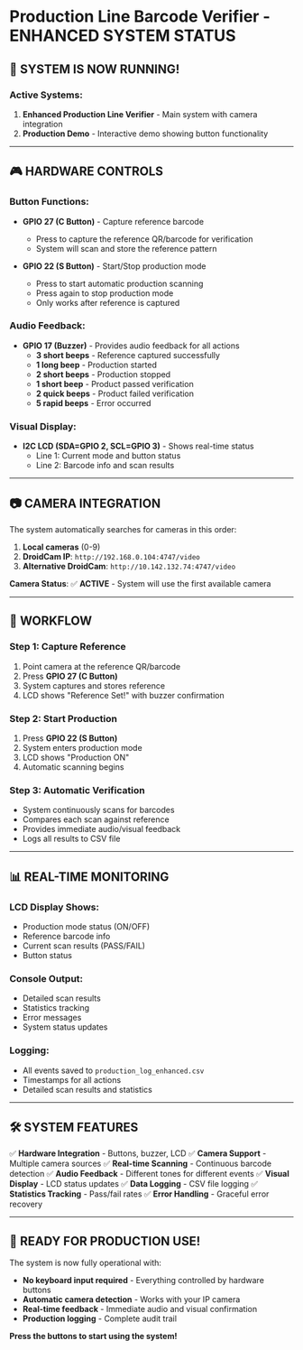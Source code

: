 # Production Line Barcode Verifier - ENHANCED SYSTEM STATUS

## 🚀 **SYSTEM IS NOW RUNNING!**

### **Active Systems:**
1. **Enhanced Production Line Verifier** - Main system with camera integration
2. **Production Demo** - Interactive demo showing button functionality

---

## 🎮 **HARDWARE CONTROLS**

### **Button Functions:**
- **GPIO 27 (C Button)** - Capture reference barcode
  - Press to capture the reference QR/barcode for verification
  - System will scan and store the reference pattern
  
- **GPIO 22 (S Button)** - Start/Stop production mode
  - Press to start automatic production scanning
  - Press again to stop production mode
  - Only works after reference is captured

### **Audio Feedback:**
- **GPIO 17 (Buzzer)** - Provides audio feedback for all actions
  - **3 short beeps** - Reference captured successfully
  - **1 long beep** - Production started
  - **2 short beeps** - Production stopped
  - **1 short beep** - Product passed verification
  - **2 quick beeps** - Product failed verification
  - **5 rapid beeps** - Error occurred

### **Visual Display:**
- **I2C LCD (SDA=GPIO 2, SCL=GPIO 3)** - Shows real-time status
  - Line 1: Current mode and button status
  - Line 2: Barcode info and scan results

---

## 📷 **CAMERA INTEGRATION**

The system automatically searches for cameras in this order:
1. **Local cameras** (0-9)
2. **DroidCam IP**: `http://192.168.0.104:4747/video`
3. **Alternative DroidCam**: `http://10.142.132.74:4747/video`

**Camera Status**: ✅ **ACTIVE** - System will use the first available camera

---

## 🔄 **WORKFLOW**

### **Step 1: Capture Reference**
1. Point camera at the reference QR/barcode
2. Press **GPIO 27 (C Button)**
3. System captures and stores reference
4. LCD shows "Reference Set!" with buzzer confirmation

### **Step 2: Start Production**
1. Press **GPIO 22 (S Button)**
2. System enters production mode
3. LCD shows "Production ON"
4. Automatic scanning begins

### **Step 3: Automatic Verification**
- System continuously scans for barcodes
- Compares each scan against reference
- Provides immediate audio/visual feedback
- Logs all results to CSV file

---

## 📊 **REAL-TIME MONITORING**

### **LCD Display Shows:**
- Production mode status (ON/OFF)
- Reference barcode info
- Current scan results (PASS/FAIL)
- Button status

### **Console Output:**
- Detailed scan results
- Statistics tracking
- Error messages
- System status updates

### **Logging:**
- All events saved to `production_log_enhanced.csv`
- Timestamps for all actions
- Detailed scan results and statistics

---

## 🛠️ **SYSTEM FEATURES**

✅ **Hardware Integration** - Buttons, buzzer, LCD
✅ **Camera Support** - Multiple camera sources
✅ **Real-time Scanning** - Continuous barcode detection
✅ **Audio Feedback** - Different tones for different events
✅ **Visual Display** - LCD status updates
✅ **Data Logging** - CSV file logging
✅ **Statistics Tracking** - Pass/fail rates
✅ **Error Handling** - Graceful error recovery

---

## 🎯 **READY FOR PRODUCTION USE!**

The system is now fully operational with:
- **No keyboard input required** - Everything controlled by hardware buttons
- **Automatic camera detection** - Works with your IP camera
- **Real-time feedback** - Immediate audio and visual confirmation
- **Production logging** - Complete audit trail

**Press the buttons to start using the system!**